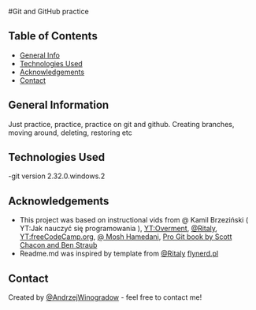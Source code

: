 #Git and GitHub practice

## Table of Contents
* [General Info](#general-information)
* [Technologies Used](#technologies-used)
* [Acknowledgements](#acknowledgements)
* [Contact](#contact)



## General Information
Just practice, practice, practice on git and github. Creating branches, moving around, deleting, restoring etc

## Technologies Used

-git version 2.32.0.windows.2


## Acknowledgements

- This project was based on instructional vids from @ Kamil Brzeziński ( YT:Jak nauczyć się programowania ), [YT:Overment](https://Eduweb.pl), [@Ritaly](https://flynerd.pl), [YT:freeCodeCamp.org](https://freeCodeCamp.org), [@ Mosh Hamedani](https://codewitmosh.com), [Pro Git book by Scott Chacon and Ben Straub](https://git-scm.com)
- Readme.md was inspired by template from [@Ritaly](https://github.com/ritaly) [flynerd.pl](https://flynerd.pl)


## Contact
Created by [@AndrzejWinogradow](https://github.com/AndrzejWinogradow) - feel free to contact me!


